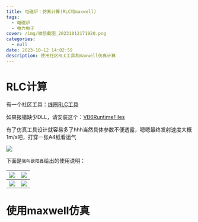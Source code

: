 ```yaml
---
title: 电磁炉：仿真计算(RLC和maxwell)
tags:
  - 电磁炉
  - 电力电子
cover: /img/微信截图_20231012171920.png
categories:
  - null
date: 2023-10-12 14:02:59
description: 使用社区RLC工具和maxwell仿真计算
---
```

# RLC计算
有一个社区工具：[线圈RLC工具](RLC工具.exe)

如果报错缺少DLL，请安装这个：[VB6RuntimeFiles](IDAutomation_VB6RuntimeFiles.exe)

有了仿真工具设计就容易多了hhh当然具体参数不便透露，嗯嗯最终发射速度大概1m/s吧，打穿一张A4纸看运气

![](微信截图_20231012171920.png)

下面是`我叫欧阳鑫`给出的使用说明：

| ![](483f93118f76d90d1befeb952c1aca4.jpg)  |  ![](320695395a6dab46b0b5b543a044ceb.jpg) |
| :------------: | :------------: |
|  ![](78f3b5d8e608f423e2004fd2e61df9e.jpg) | ![](f029f4a6dc094e7928d91bd31541f52.jpg)  |

# 使用maxwell仿真
